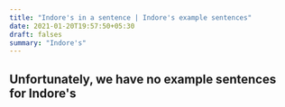 ```yaml
---
title: "Indore's in a sentence | Indore's example sentences"
date: 2021-01-20T19:57:50+05:30
draft: falses
summary: "Indore's"
---
```

## Unfortunately, we have no example sentences for Indore's                 
